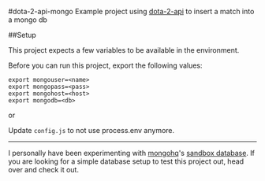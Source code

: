 #dota-2-api-mongo
Example project using [dota-2-api](https://github.com/daynekilheffer/dota-2-api) to insert a match into a mongo db

##Setup

This project expects a few variables to be available in the environment.

Before you can run this project, export the following values:
```
export mongouser=<name>
export mongopass=<pass>
export mongohost=<host>
export mongodb=<db>
```

or

Update `config.js` to not use process.env anymore.
- - -
I personally have been experimenting with [mongohq](https://www.mongohq.com/)'s [sandbox database](https://www.mongohq.com/pricing/).  If you are looking for a simple database setup to test this project out, head over and check it out.

